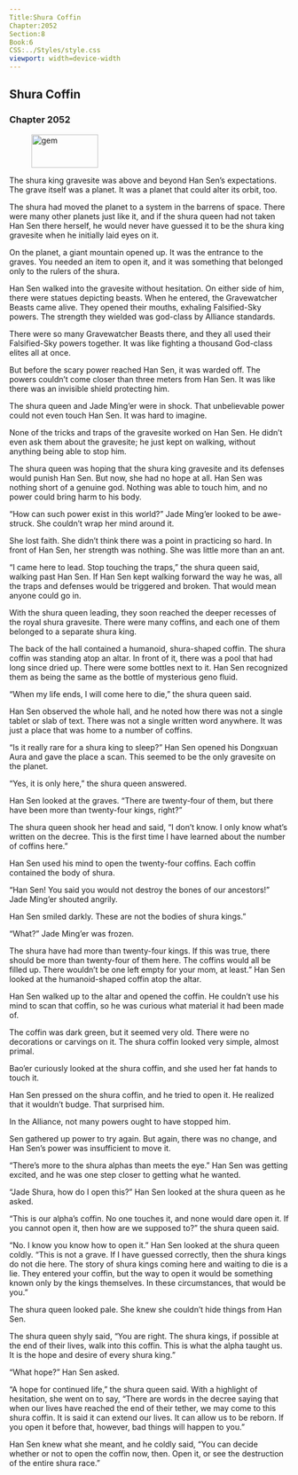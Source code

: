 ```yaml
---
Title:Shura Coffin 
Chapter:2052 
Section:8 
Book:6 
CSS:../Styles/style.css 
viewport: width=device-width
---
```

  
## Shura Coffin
### Chapter 2052
  
<figure>
	<img src="../Images/gem.gif" alt="gem" id="gem" width="120" height="60" />
</figure>
  

  
The shura king gravesite was above and beyond Han Sen’s expectations. The grave itself was a planet. It was a planet that could alter its orbit, too.

The shura had moved the planet to a system in the barrens of space. There were many other planets just like it, and if the shura queen had not taken Han Sen there herself, he would never have guessed it to be the shura king gravesite when he initially laid eyes on it.

On the planet, a giant mountain opened up. It was the entrance to the graves. You needed an item to open it, and it was something that belonged only to the rulers of the shura.

Han Sen walked into the gravesite without hesitation. On either side of him, there were statues depicting beasts. When he entered, the Gravewatcher Beasts came alive. They opened their mouths, exhaling Falsified-Sky powers. The strength they wielded was god-class by Alliance standards.

There were so many Gravewatcher Beasts there, and they all used their Falsified-Sky powers together. It was like fighting a thousand God-class elites all at once.

But before the scary power reached Han Sen, it was warded off. The powers couldn’t come closer than three meters from Han Sen. It was like there was an invisible shield protecting him.

The shura queen and Jade Ming’er were in shock. That unbelievable power could not even touch Han Sen. It was hard to imagine.

None of the tricks and traps of the gravesite worked on Han Sen. He didn’t even ask them about the gravesite; he just kept on walking, without anything being able to stop him.

The shura queen was hoping that the shura king gravesite and its defenses would punish Han Sen. But now, she had no hope at all. Han Sen was nothing short of a genuine god. Nothing was able to touch him, and no power could bring harm to his body.

“How can such power exist in this world?” Jade Ming’er looked to be awe-struck. She couldn’t wrap her mind around it.

She lost faith. She didn’t think there was a point in practicing so hard. In front of Han Sen, her strength was nothing. She was little more than an ant.

“I came here to lead. Stop touching the traps,” the shura queen said, walking past Han Sen. If Han Sen kept walking forward the way he was, all the traps and defenses would be triggered and broken. That would mean anyone could go in.

With the shura queen leading, they soon reached the deeper recesses of the royal shura gravesite. There were many coffins, and each one of them belonged to a separate shura king.

The back of the hall contained a humanoid, shura-shaped coffin. The shura coffin was standing atop an altar. In front of it, there was a pool that had long since dried up. There were some bottles next to it. Han Sen recognized them as being the same as the bottle of mysterious geno fluid.

“When my life ends, I will come here to die,” the shura queen said.

Han Sen observed the whole hall, and he noted how there was not a single tablet or slab of text. There was not a single written word anywhere. It was just a place that was home to a number of coffins.

“Is it really rare for a shura king to sleep?” Han Sen opened his Dongxuan Aura and gave the place a scan. This seemed to be the only gravesite on the planet.

“Yes, it is only here,” the shura queen answered.

Han Sen looked at the graves. “There are twenty-four of them, but there have been more than twenty-four kings, right?”

The shura queen shook her head and said, “I don’t know. I only know what’s written on the decree. This is the first time I have learned about the number of coffins here.”

Han Sen used his mind to open the twenty-four coffins. Each coffin contained the body of shura.

“Han Sen! You said you would not destroy the bones of our ancestors!” Jade Ming’er shouted angrily.

Han Sen smiled darkly. These are not the bodies of shura kings.”

“What?” Jade Ming’er was frozen.

The shura have had more than twenty-four kings. If this was true, there should be more than twenty-four of them here. The coffins would all be filled up. There wouldn’t be one left empty for your mom, at least.” Han Sen looked at the humanoid-shaped coffin atop the altar.

Han Sen walked up to the altar and opened the coffin. He couldn’t use his mind to scan that coffin, so he was curious what material it had been made of.

The coffin was dark green, but it seemed very old. There were no decorations or carvings on it. The shura coffin looked very simple, almost primal.

Bao’er curiously looked at the shura coffin, and she used her fat hands to touch it.

Han Sen pressed on the shura coffin, and he tried to open it. He realized that it wouldn’t budge. That surprised him.

In the Alliance, not many powers ought to have stopped him.

Sen gathered up power to try again. But again, there was no change, and Han Sen’s power was insufficient to move it.

“There’s more to the shura alphas than meets the eye.” Han Sen was getting excited, and he was one step closer to getting what he wanted.

“Jade Shura, how do I open this?” Han Sen looked at the shura queen as he asked.

“This is our alpha’s coffin. No one touches it, and none would dare open it. If you cannot open it, then how are we supposed to?” the shura queen said.

“No. I know you know how to open it.” Han Sen looked at the shura queen coldly. “This is not a grave. If I have guessed correctly, then the shura kings do not die here. The story of shura kings coming here and waiting to die is a lie. They entered your coffin, but the way to open it would be something known only by the kings themselves. In these circumstances, that would be you.”

The shura queen looked pale. She knew she couldn’t hide things from Han Sen.

The shura queen shyly said, “You are right. The shura kings, if possible at the end of their lives, walk into this coffin. This is what the alpha taught us. It is the hope and desire of every shura king.”

“What hope?” Han Sen asked.

“A hope for continued life,” the shura queen said. With a highlight of hesitation, she went on to say, “There are words in the decree saying that when our lives have reached the end of their tether, we may come to this shura coffin. It is said it can extend our lives. It can allow us to be reborn. If you open it before that, however, bad things will happen to you.”

Han Sen knew what she meant, and he coldly said, “You can decide whether or not to open the coffin now, then. Open it, or see the destruction of the entire shura race.”
